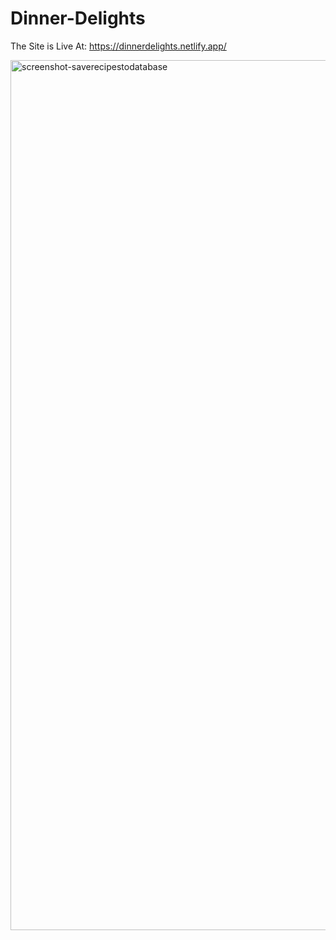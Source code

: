 # Dinner-Delights
The Site is Live At: https://dinnerdelights.netlify.app/

<img width="1392" alt="screenshot-saverecipestodatabase" src="https://github.com/UtkarshRawat1710/Dinner-Delights/assets/124810125/226cf3f7-f5ad-4a9e-96ab-66cc1f7ce7ba">



